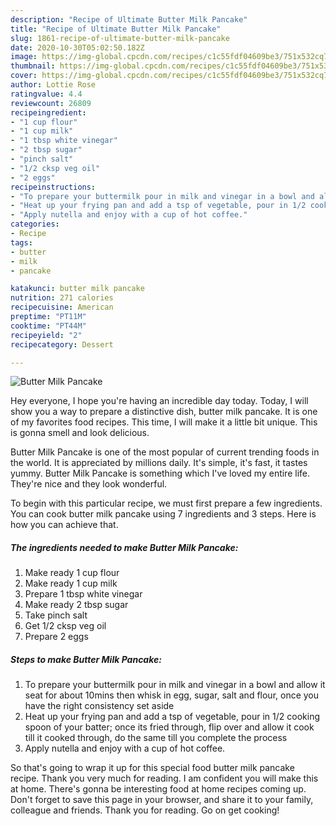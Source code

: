 ```yaml
---
description: "Recipe of Ultimate Butter Milk Pancake"
title: "Recipe of Ultimate Butter Milk Pancake"
slug: 1861-recipe-of-ultimate-butter-milk-pancake
date: 2020-10-30T05:02:50.182Z
image: https://img-global.cpcdn.com/recipes/c1c55fdf04609be3/751x532cq70/butter-milk-pancake-recipe-main-photo.jpg
thumbnail: https://img-global.cpcdn.com/recipes/c1c55fdf04609be3/751x532cq70/butter-milk-pancake-recipe-main-photo.jpg
cover: https://img-global.cpcdn.com/recipes/c1c55fdf04609be3/751x532cq70/butter-milk-pancake-recipe-main-photo.jpg
author: Lottie Rose
ratingvalue: 4.4
reviewcount: 26809
recipeingredient:
- "1 cup flour"
- "1 cup milk"
- "1 tbsp white vinegar"
- "2 tbsp sugar"
- "pinch salt"
- "1/2 cksp veg oil"
- "2 eggs"
recipeinstructions:
- "To prepare your buttermilk pour in milk and vinegar in a bowl and allow it seat for about 10mins then whisk in egg, sugar, salt and flour, once you have the right consistency set aside"
- "Heat up your frying pan and add a tsp of vegetable, pour in 1/2 cooking spoon of your batter; once its fried through, flip over and allow it cook till it cooked through, do the same till you complete the process"
- "Apply nutella and enjoy with a cup of hot coffee."
categories:
- Recipe
tags:
- butter
- milk
- pancake

katakunci: butter milk pancake 
nutrition: 271 calories
recipecuisine: American
preptime: "PT11M"
cooktime: "PT44M"
recipeyield: "2"
recipecategory: Dessert

---
```



![Butter Milk Pancake](https://img-global.cpcdn.com/recipes/c1c55fdf04609be3/751x532cq70/butter-milk-pancake-recipe-main-photo.jpg)

Hey everyone, I hope you're having an incredible day today. Today, I will show you a way to prepare a distinctive dish, butter milk pancake. It is one of my favorites food recipes. This time, I will make it a little bit unique. This is gonna smell and look delicious.

Butter Milk Pancake is one of the most popular of current trending foods in the world. It is appreciated by millions daily. It's simple, it's fast, it tastes yummy. Butter Milk Pancake is something which I've loved my entire life. They're nice and they look wonderful.




To begin with this particular recipe, we must first prepare a few ingredients. You can cook butter milk pancake using 7 ingredients and 3 steps. Here is how you can achieve that.

<!--inarticleads1-->

##### The ingredients needed to make Butter Milk Pancake:

1. Make ready 1 cup flour
1. Make ready 1 cup milk
1. Prepare 1 tbsp white vinegar
1. Make ready 2 tbsp sugar
1. Take pinch salt
1. Get 1/2 cksp veg oil
1. Prepare 2 eggs




<!--inarticleads2-->

##### Steps to make Butter Milk Pancake:

1. To prepare your buttermilk pour in milk and vinegar in a bowl and allow it seat for about 10mins then whisk in egg, sugar, salt and flour, once you have the right consistency set aside
1. Heat up your frying pan and add a tsp of vegetable, pour in 1/2 cooking spoon of your batter; once its fried through, flip over and allow it cook till it cooked through, do the same till you complete the process
1. Apply nutella and enjoy with a cup of hot coffee.




So that's going to wrap it up for this special food butter milk pancake recipe. Thank you very much for reading. I am confident you will make this at home. There's gonna be interesting food at home recipes coming up. Don't forget to save this page in your browser, and share it to your family, colleague and friends. Thank you for reading. Go on get cooking!
